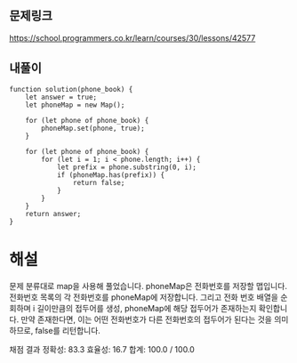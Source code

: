 ## 문제링크

https://school.programmers.co.kr/learn/courses/30/lessons/42577

## 내풀이

```
function solution(phone_book) {
    let answer = true;
    let phoneMap = new Map();

    for (let phone of phone_book) {
        phoneMap.set(phone, true);
    }

    for (let phone of phone_book) {
        for (let i = 1; i < phone.length; i++) {
            let prefix = phone.substring(0, i);
            if (phoneMap.has(prefix)) {
                return false;
            }
        }
    }
    return answer;
}
```

# 해설

문제 분류대로 map을 사용해 풀었습니다.
phoneMap은 전화번호를 저장할 맵입니다.
전화번호 목록의 각 전화번호를 phoneMap에 저장합니다.
그리고 전화 번호 배열을 순회하며 i 길이만큼의 접두어를 생성, phoneMap에 해당 접두어가 존재하는지 확인합니다.
만약 존재한다면, 이는 어떤 전화번호가 다른 전화번호의 접두어가 된다는 것을 의미하므로, false를 리턴합니다.

채점 결과
정확성: 83.3
효율성: 16.7
합계: 100.0 / 100.0
